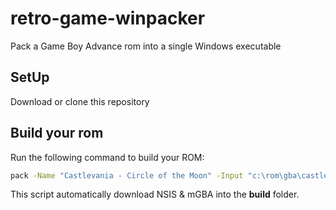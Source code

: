 # retro-game-winpacker
Pack a Game Boy Advance rom into a single Windows executable  

## SetUp
Download or clone this repository  

## Build your rom  

Run the following command to build your ROM:
```cmd
pack -Name "Castlevania - Circle of the Moon" -Input "c:\rom\gba\castlevania-circle-of-the-moon.gba" -Output "c:\rom\win-standalone\castlevania-circle-of-the-moon.exe"
```

This script automatically download NSIS & mGBA into the **build** folder.  
